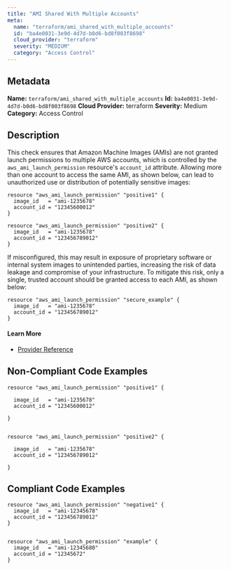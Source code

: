 ```yaml
---
title: "AMI Shared With Multiple Accounts"
meta:
  name: "terraform/ami_shared_with_multiple_accounts"
  id: "ba4e0031-3e9d-4d7d-b0d6-bd8f003f8698"
  cloud_provider: "terraform"
  severity: "MEDIUM"
  category: "Access Control"
---
```

## Metadata
**Name:** `terraform/ami_shared_with_multiple_accounts`
**Id:** `ba4e0031-3e9d-4d7d-b0d6-bd8f003f8698`
**Cloud Provider:** terraform
**Severity:** Medium
**Category:** Access Control
## Description
This check ensures that Amazon Machine Images (AMIs) are not granted launch permissions to multiple AWS accounts, which is controlled by the `aws_ami_launch_permission` resource's `account_id` attribute. Allowing more than one account to access the same AMI, as shown below, can lead to unauthorized use or distribution of potentially sensitive images:

```
resource "aws_ami_launch_permission" "positive1" {
  image_id   = "ami-1235678"
  account_id = "12345600012"
}

resource "aws_ami_launch_permission" "positive2" {
  image_id   = "ami-1235678"
  account_id = "123456789012"
}
```

If misconfigured, this may result in exposure of proprietary software or internal system images to unintended parties, increasing the risk of data leakage and compromise of your infrastructure. To mitigate this risk, only a single, trusted account should be granted access to each AMI, as shown below:

```
resource "aws_ami_launch_permission" "secure_example" {
  image_id   = "ami-1235678"
  account_id = "123456789012"
}
```

#### Learn More

 - [Provider Reference](https://registry.terraform.io/providers/hashicorp/aws/latest/docs/resources/ami_launch_permission)

## Non-Compliant Code Examples
```aws
resource "aws_ami_launch_permission" "positive1" {

  image_id   = "ami-1235678"
  account_id = "12345600012"

}


resource "aws_ami_launch_permission" "positive2" {

  image_id   = "ami-1235678"
  account_id = "123456789012"

}
```

## Compliant Code Examples
```aws
resource "aws_ami_launch_permission" "negative1" {
  image_id   = "ami-12345678"
  account_id = "123456789012"
}


resource "aws_ami_launch_permission" "example" {
  image_id   = "ami-12345680"
  account_id = "12345672"
}

```